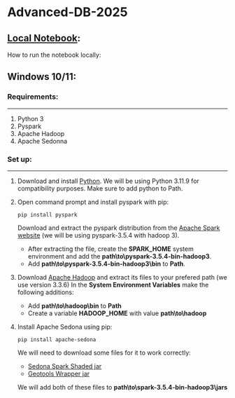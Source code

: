 # Advanced-DB-2025

## [Local Notebook](./Local/AdvancedDataBase.ipynb):

How to run the notebook locally:

## Windows 10/11:

### Requirements:
---------------------
1. Python 3
2. Pyspark
3. Apache Hadoop
4. Apache Sedonna

### Set up:
-------------------
1. Download and install [Python](https://www.python.org/downloads/release/python-3119/). We will be using Python 3.11.9 for compatibility purposes.
Make sure to add python to Path.

2. Open command prompt and install pyspark with pip:

    ```
    pip install pyspark
    ```
    Download and extract the pyspark distribution from the [Apache Spark website](https://www.apache.org/dyn/closer.lua/spark/spark-3.5.4/spark-3.5.4-bin-hadoop3.tgz) (we will be using pyspark-3.5.4 with hadoop 3).

    - After extracting the file, create the __SPARK_HOME__ system environment and add the __path\to\pyspark-3.5.4-bin-hadoop3__. 
    - Add __path\to\pyspark-3.5.4-bin-hadoop3\bin__ to __Path__.


3. Download [Apache Hadoop](https://www.apache.org/dyn/closer.cgi/hadoop/common/hadoop-3.3.6/hadoop-3.3.6.tar.gz) and extract its files to your prefered path (we use version 3.3.6)
In the __System Environment Variables__ make the following additions:
    
    - Add __path\to\hadoop\bin__ to __Path__
    - Create a variable __HADOOP_HOME__ with value __path\to\hadoop__

4. Install Apache Sedona using pip:
    ```
    pip install apache-sedona
    ```
    We will need to download some files for it to work correctly:
    - [Sedona Spark Shaded jar](https://repo.maven.apache.org/maven2/org/apache/sedona/sedona-spark-shaded-3.5_2.12/1.7.0/sedona-spark-shaded-3.5_2.12-1.7.0.jar)
    - [Geotools Wrapper jar](https://repo.maven.apache.org/maven2/org/datasyslab/geotools-wrapper/1.7.0-28.5/geotools-wrapper-1.7.0-28.5.jar)

    We will add both of  these files to __path\to\spark-3.5.4-bin-hadoop3\jars__